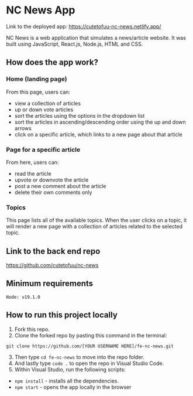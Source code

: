# NC News App

Link to the deployed app: https://cutetofuu-nc-news.netlify.app/

NC News is a web application that simulates a news/article website. It was built using JavaScript, React.js, Node.js, HTML and CSS.

## How does the app work?

### Home (landing page)
From this page, users can:

- view a collection of articles
- up or down vote articles
- sort the articles using the options in the dropdown list
- sort the articles in ascending/descending order using the up and down arrows
- click on a specific article, which links to a new page about that article

### Page for a specific article
From here, users can:

- read the article
- upvote or downvote the article
- post a new comment about the article
- delete their own comments only

### Topics
This page lists all of the available topics. When the user clicks on a topic, it will render a new page with a collection of articles related to the selected topic.

## Link to the back end repo

https://github.com/cutetofuu/nc-news

## Minimum requirements

```
Node: v19.1.0
```

## How to run this project locally
1. Fork this repo.
2. Clone the forked repo by pasting this command in the terminal:
```
git clone https://github.com/[YOUR USERNAME HERE]/fe-nc-news.git
```
3. Then type `cd fe-nc-news` to move into the repo folder.
4. And lastly type `code .` to open the repo in Visual Studio Code.
5. Within Visual Studio, run the following scripts: 
  - `npm install` - installs all the dependencies.
  - `npm start` - opens the app locally in the browser

